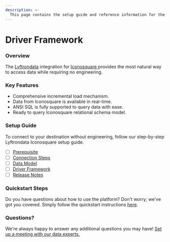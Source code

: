 ```yaml
---
description: >-
  This page contains the setup guide and reference information for the Iconosquare source connector.
---
```


# Driver Framework

### Overview

The [Lyftrondata](https://www.lyftrondata.com/) integration for [Iconosquare](https://www.lyftrondata.com/integration/iconosquare/)[ ](https://www.lyftrondata.com/integration/iconosquare/)provides the most natural way to access data while requiring no engineering.

### Key Features

* Comprehensive incremental load mechanism.
* Data from Iconosquare is available in real-time.&#x20;
* ANSI SQL is fully supported to query data with ease.
* Ready to query Iconosquare relational schema model.

### Setup Guide

To connect to your destination without engineering, follow our step-by-step Lyftrondata Iconosquare setup guide.

* [ ] [Prerequisite](../../marketing-analytics/iconosquare/prerequisite.md)
* [ ] [Connection Steps](../../marketing-analytics/iconosquare/connection-steps.md)
* [ ] [Data Model](../../marketing-analytics/iconosquare/data-model/)
* [ ] [Driver Framework](../../marketing-analytics/iconosquare/driver-framework/)
* [ ] [Release Notes](../../marketing-analytics/iconosquare/release-notes.md)

### Quickstart Steps

Do you have questions about how to use the platform? Don't worry; we've got you covered. Simply follow the quickstart instructions [here](../../../quickstart-steps.md).

### Questions? <a href="#questions" id="questions"></a>

We're always happy to answer any additional questions you may have! [Set up a meeting with our data experts.](https://www.lyftrondata.com/book-a-meeting/)


